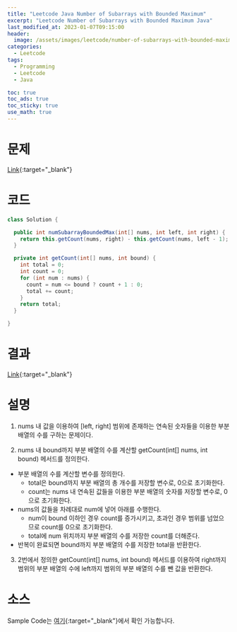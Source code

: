 ```yaml
---
title: "Leetcode Java Number of Subarrays with Bounded Maximum"
excerpt: "Leetcode Number of Subarrays with Bounded Maximum Java"
last_modified_at: 2023-01-07T09:15:00
header:
  image: /assets/images/leetcode/number-of-subarrays-with-bounded-maximum.png
categories:
  - Leetcode
tags:
  - Programming
  - Leetcode
  - Java

toc: true
toc_ads: true
toc_sticky: true
use_math: true
---
```

# 문제
[Link](https://leetcode.com/problems/number-of-subarrays-with-bounded-maximum){:target="_blank"}

# 코드
```java
class Solution {

  public int numSubarrayBoundedMax(int[] nums, int left, int right) {
    return this.getCount(nums, right) - this.getCount(nums, left - 1);
  }

  private int getCount(int[] nums, int bound) {
    int total = 0;
    int count = 0;
    for (int num : nums) {
      count = num <= bound ? count + 1 : 0;
      total += count;
    }
    return total;
  }

}
```

# 결과
[Link](https://leetcode.com/problems/valid-tic-tac-toe-state/submissions/871904979/){:target="_blank"}

# 설명
1. nums 내 값을 이용하여 [left, right] 범위에 존재하는 연속된 숫자들을 이용한 부분 배열의 수를 구하는 문제이다.

2. nums 내 bound까지 부분 배열의 수를 계산할 getCount(int[] nums, int bound) 메서드를 정의한다.
- 부분 배열의 수를 계산할 변수를 정의한다.
  - total은 bound까지 부분 배열의 총 개수를 저장할 변수로, 0으로 초기화한다.
  - count는 nums 내 연속된 값들을 이용한 부분 배열의 숫자를 저장할 변수로, 0으로 초기화한다.
- nums의 값들을 차례대로 num에 넣어 아래를 수행한다.
  - num이 bound 이하인 경우 count를 증가시키고, 초과인 경우 범위를 넘었으므로 count를 0으로 초기화한다.
  - total에 num 위치까지 부분 배열의 수를 저장한 count를 더해준다.
- 반복이 완료되면 bound까지 부분 배열의 수를 저장한 total을 반환한다.

3. 2번에서 정의한 getCount(int[] nums, int bound) 메서드를 이용하여 right까지 범위의 부분 배열의 수에 left까지 범위의 부분 배열의 수를 뺀 값을 반환한다.

# 소스
Sample Code는 [여기](https://github.com/GracefulSoul/leetcode/blob/master/src/main/java/gracefulsoul/problems/NumberOfSubarraysWithBoundedMaximum.java){:target="_blank"}에서 확인 가능합니다.
